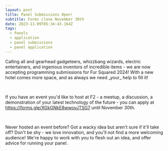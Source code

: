 ```yaml
---
layout: post
title: Panel Submissions Open!
subtitle: Forms close November 30th
date: 2023-11-09T05:34:43.164Z
tags:
  - Panels
  - application
  - panel submissions
  - panel application
---
```

Calling all and gearhead gadgeteers, whizzbang wizards, electric entertainers, and ingenious inventors of incredible items - we are now accepting programming submissions for Fur Squared 2024! With a new hotel comes more space, and as always we need \_your\_ help to fill it!

 

If you have an event you'd like to host at F2 - a meetup, a discussion, a demonstration of your latest technology of the future - you can apply at <https://forms.gle/XGkGNkE8wwovJTSG7> until November 30th.

 

Never hosted an event before? Got a wacky idea but aren't sure if it'll take off? Don't be shy - we love innovation, and you'll not find a more welcoming audience! We're happy to work with you to flesh out an idea, and offer advice for running your panel.